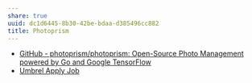 ```yaml
---
share: true
uuid: dc1d6445-8b30-42be-bdaa-d385496cc882
title: Photoprism
---
```

* [GitHub - photoprism/photoprism: Open-Source Photo Management powered by Go and Google TensorFlow](https://github.com/photoprism/photoprism)
* [Umbrel Apply Job](/undefined)